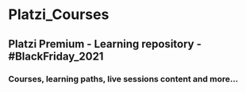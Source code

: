 # Platzi_Courses
## Platzi Premium - Learning repository - #BlackFriday_2021
### Courses, learning paths, live sessions content and more...
